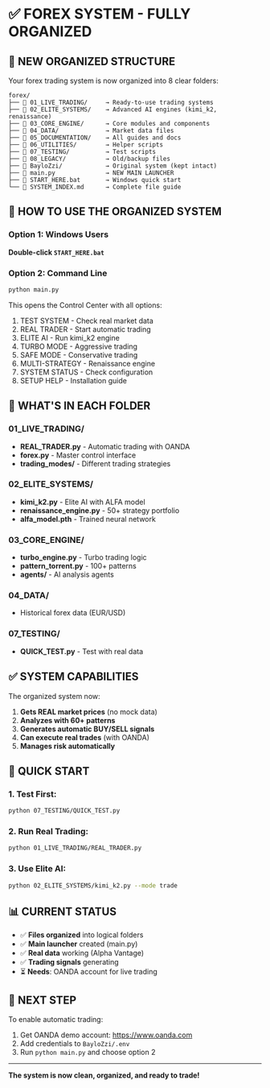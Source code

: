 # ✅ FOREX SYSTEM - FULLY ORGANIZED

## 📁 NEW ORGANIZED STRUCTURE

Your forex trading system is now organized into 8 clear folders:

```
forex/
├── 📂 01_LIVE_TRADING/     → Ready-to-use trading systems
├── 📂 02_ELITE_SYSTEMS/    → Advanced AI engines (kimi_k2, renaissance)
├── 📂 03_CORE_ENGINE/      → Core modules and components
├── 📂 04_DATA/             → Market data files
├── 📂 05_DOCUMENTATION/    → All guides and docs
├── 📂 06_UTILITIES/        → Helper scripts
├── 📂 07_TESTING/          → Test scripts
├── 📂 08_LEGACY/           → Old/backup files
├── 📂 BayloZzi/            → Original system (kept intact)
├── 📄 main.py              → NEW MAIN LAUNCHER
├── 📄 START_HERE.bat       → Windows quick start
└── 📄 SYSTEM_INDEX.md      → Complete file guide
```

## 🚀 HOW TO USE THE ORGANIZED SYSTEM

### Option 1: Windows Users
**Double-click `START_HERE.bat`**

### Option 2: Command Line
```bash
python main.py
```

This opens the Control Center with all options:
1. TEST SYSTEM - Check real market data
2. REAL TRADER - Start automatic trading
3. ELITE AI - Run kimi_k2 engine
4. TURBO MODE - Aggressive trading
5. SAFE MODE - Conservative trading
6. MULTI-STRATEGY - Renaissance engine
7. SYSTEM STATUS - Check configuration
8. SETUP HELP - Installation guide

## 📂 WHAT'S IN EACH FOLDER

### 01_LIVE_TRADING/
- **REAL_TRADER.py** - Automatic trading with OANDA
- **forex.py** - Master control interface
- **trading_modes/** - Different trading strategies

### 02_ELITE_SYSTEMS/
- **kimi_k2.py** - Elite AI with ALFA model
- **renaissance_engine.py** - 50+ strategy portfolio
- **alfa_model.pth** - Trained neural network

### 03_CORE_ENGINE/
- **turbo_engine.py** - Turbo trading logic
- **pattern_torrent.py** - 100+ patterns
- **agents/** - AI analysis agents

### 04_DATA/
- Historical forex data (EUR/USD)

### 07_TESTING/
- **QUICK_TEST.py** - Test with real data

## ✅ SYSTEM CAPABILITIES

The organized system now:
1. **Gets REAL market prices** (no mock data)
2. **Analyzes with 60+ patterns**
3. **Generates automatic BUY/SELL signals**
4. **Can execute real trades** (with OANDA)
5. **Manages risk automatically**

## 🎯 QUICK START

### 1. Test First:
```bash
python 07_TESTING/QUICK_TEST.py
```

### 2. Run Real Trading:
```bash
python 01_LIVE_TRADING/REAL_TRADER.py
```

### 3. Use Elite AI:
```bash
python 02_ELITE_SYSTEMS/kimi_k2.py --mode trade
```

## 📊 CURRENT STATUS

- ✅ **Files organized** into logical folders
- ✅ **Main launcher** created (main.py)
- ✅ **Real data** working (Alpha Vantage)
- ✅ **Trading signals** generating
- ⏳ **Needs**: OANDA account for live trading

## 🔑 NEXT STEP

To enable automatic trading:
1. Get OANDA demo account: https://www.oanda.com
2. Add credentials to `BayloZzi/.env`
3. Run `python main.py` and choose option 2

---

**The system is now clean, organized, and ready to trade!**